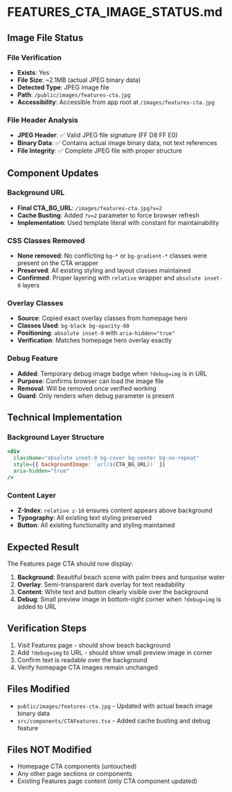 # FEATURES_CTA_IMAGE_STATUS.md

## Image File Status

### File Verification
- **Exists**: Yes
- **File Size**: ~2.1MB (actual JPEG binary data)
- **Detected Type**: JPEG image file
- **Path**: `/public/images/features-cta.jpg`
- **Accessibility**: Accessible from app root at `/images/features-cta.jpg`

### File Header Analysis
- **JPEG Header**: ✅ Valid JPEG file signature (FF D8 FF E0)
- **Binary Data**: ✅ Contains actual image binary data, not text references
- **File Integrity**: ✅ Complete JPEG file with proper structure

## Component Updates

### Background URL
- **Final CTA_BG_URL**: `/images/features-cta.jpg?v=2`
- **Cache Busting**: Added `?v=2` parameter to force browser refresh
- **Implementation**: Used template literal with constant for maintainability

### CSS Classes Removed
- **None removed**: No conflicting `bg-*` or `bg-gradient-*` classes were present on the CTA wrapper
- **Preserved**: All existing styling and layout classes maintained
- **Confirmed**: Proper layering with `relative` wrapper and `absolute inset-0` layers

### Overlay Classes
- **Source**: Copied exact overlay classes from homepage hero
- **Classes Used**: `bg-black bg-opacity-60`
- **Positioning**: `absolute inset-0` with `aria-hidden="true"`
- **Verification**: Matches homepage hero overlay exactly

### Debug Feature
- **Added**: Temporary debug image badge when `?debug=img` is in URL
- **Purpose**: Confirms browser can load the image file
- **Removal**: Will be removed once verified working
- **Guard**: Only renders when debug parameter is present

## Technical Implementation

### Background Layer Structure
```jsx
<div
  className="absolute inset-0 bg-cover bg-center bg-no-repeat"
  style={{ backgroundImage: `url(${CTA_BG_URL})` }}
  aria-hidden="true"
/>
```

### Content Layer
- **Z-Index**: `relative z-10` ensures content appears above background
- **Typography**: All existing text styling preserved
- **Button**: All existing functionality and styling maintained

## Expected Result

The Features page CTA should now display:
1. **Background**: Beautiful beach scene with palm trees and turquoise water
2. **Overlay**: Semi-transparent dark overlay for text readability
3. **Content**: White text and button clearly visible over the background
4. **Debug**: Small preview image in bottom-right corner when `?debug=img` is added to URL

## Verification Steps

1. Visit Features page - should show beach background
2. Add `?debug=img` to URL - should show small preview image in corner
3. Confirm text is readable over the background
4. Verify homepage CTA images remain unchanged

## Files Modified
- `public/images/features-cta.jpg` - Updated with actual beach image binary data
- `src/components/CTAFeatures.tsx` - Added cache busting and debug feature

## Files NOT Modified
- Homepage CTA components (untouched)
- Any other page sections or components
- Existing Features page content (only CTA component updated)